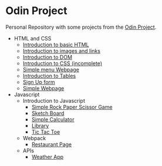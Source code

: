 # Odin Project

Personal Repository with some projects from the [Odin Project](https://www.theodinproject.com/about).

- HTML and CSS
  - [Introduction to basic HTML](https://pesteves2002.github.io/Odin-Project/Foundations/html-boilerplate/)
  - [Introduction to images and links](https://pesteves2002.github.io/Odin-Project/Foundations/odin-links-and-images/)
  - [Introduction to DOM](https://pesteves2002.github.io/Odin-Project/Foundations/html-boilerplate/DOM/)
  - [Introduction to CSS (incomplete)](https://pesteves2002.github.io/Odin-Project/Foundations/odin-site/)
  - [Simple menu Webpage](https://pesteves2002.github.io/Odin-Project/Foundations/odin-recipes/index.html)
  - [Introduction to Tables](https://pesteves2002.github.io/Odin-Project/js-path/intermediate/table/)
  - [Sign Up form](https://pesteves2002.github.io/Odin-Project/js-path/intermediate/sign-up%20form/)
  - [Simple Webpage](https://pesteves2002.github.io/Odin-Project/js-path/intermediate/grid/dashboard/)
- Javascript
  - Introduction to Javascript
    - [Simple Rock Paper Scissor Game](https://pesteves2002.github.io/Odin-Project/Foundations/Javascript/Rock-Paper-Scissor/)
    - [Sketch Board](https://pesteves2002.github.io/Odin-Project/Foundations/Javascript/sketch/)
    - [Simple Calculator](https://pesteves2002.github.io/Odin-Project/Foundations/Javascript/calculator/)
    - [Library](https://pesteves2002.github.io/Odin-Project/js-path/javascript/Library/)
    - [Tic Tac Toe](https://pesteves2002.github.io/Odin-Project/js-path/javascript/tic-tac-toe/)
  - Webpack
    - [Restaurant Page](https://pesteves2002.github.io/Odin-Project/js-path/javascript/restaurant-page/dist/)
  - APIs
    - [Weather App](https://pesteves2002.github.io/Odin-Project/js-path/javascript/weather-app/dist/)
